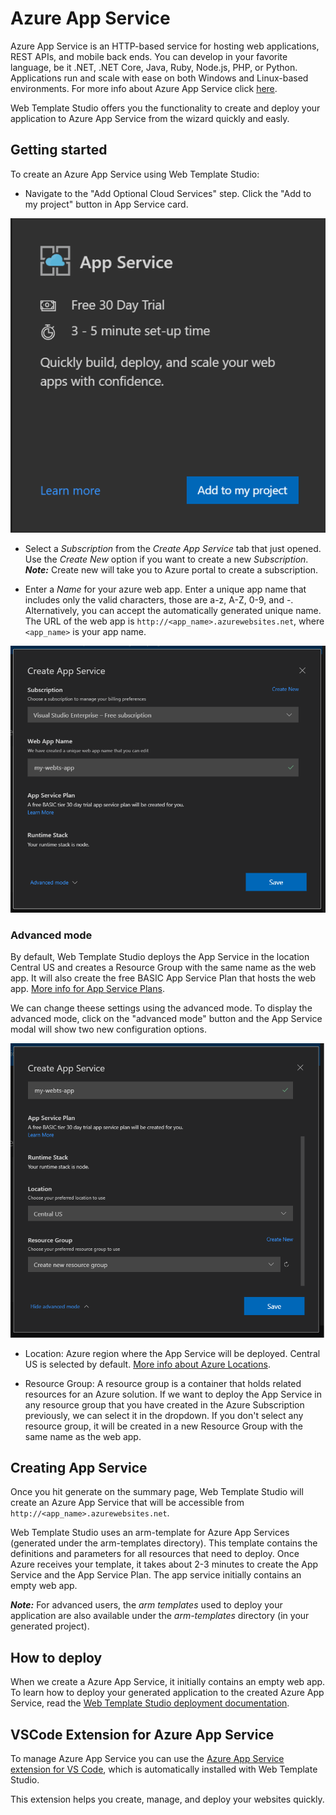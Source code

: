 # Azure App Service

Azure App Service is an HTTP-based service for hosting web applications, REST APIs, and mobile back ends. You can develop in your favorite language, be it .NET, .NET Core, Java, Ruby, Node.js, PHP, or Python. Applications run and scale with ease on both Windows and Linux-based environments. For more info about Azure App Service click [here](https://docs.microsoft.com/azure/app-service/overview).

Web Template Studio offers you the functionality to create and deploy your application to Azure App Service from the wizard quickly and easly.

## Getting started

To create an Azure App Service using Web Template Studio:

- Navigate to the "Add Optional Cloud Services" step. Click the "Add to my project" button in App Service card.

![azure-appservice-card](../../resources/azure-appservice-card.png)

- Select a _Subscription_ from the _Create App Service_ tab that just opened. Use the _Create New_
  option if you want to create a new _Subscription_. _**Note:**_ Create new will take you to Azure portal to create a subscription.

- Enter a _Name_ for your azure web app. Enter a unique app name that includes only the valid characters, those are a-z, A-Z, 0-9, and -. Alternatively, you can accept the automatically generated unique name. The URL of the web app is `http://<app_name>.azurewebsites.net`, where `<app_name>` is your app name.

![azure-appservice-card](../../resources/azure-appservice-createappservice.png)

### Advanced mode

By default, Web Template Studio deploys the App Service in the location Central US and creates a Resource Group with the same name as the web app. It will also create the free BASIC App Service Plan that hosts the web app. [More info for App Service Plans](https://azure.microsoft.com/en-us/pricing/details/app-service/plans/).

We can change theese settings using the advanced mode. To display the advanced mode, click on the "advanced mode" button and the App Service modal will show two new configuration options.

![azure-appservice-card](../../resources/azure-appservice-createappservice-advanced-mode.png)

- Location: Azure region where the App Service will be deployed. Central US is selected by default. [More info about Azure Locations](https://azure.microsoft.com/en-us/global-infrastructure/regions/).

- Resource Group: A resource group is a container that holds related resources for an Azure solution. If we want to deploy the App Service in any resource group that you have created in the Azure Subscription previously, we can select it in the dropdown. If you don't select any resource group, it will be created in a new Resource Group with the same name as the web app.

## Creating App Service
Once you hit generate on the summary page, Web Template Studio will create an Azure App Service that will be accessible from `http://<app_name>.azurewebsites.net`.

Web Template Studio uses an arm-template for Azure App Services (generated under the arm-templates directory). This template contains the definitions and parameters for all resources that need to deploy. Once Azure receives your template, it takes about 2-3 minutes to create the App Service and the App Service Plan. The app service initially contains an empty web app.

_**Note:**_ For advanced users, the _arm templates_
used to deploy your application are also available under the _arm-templates_ directory (in your generated project).

## How to deploy

When we create a Azure App Service, it initially contains an empty web app. To learn how to deploy your generated application to the created Azure App Service, read the [Web Template Studio deployment documentation](../../deployment.md).

## VSCode Extension for Azure App Service

To manage Azure App Service you can use the [Azure App Service extension for VS Code](https://marketplace.visualstudio.com/items?itemName=ms-azuretools.vscode-azureappservice), which is automatically installed with Web Template Studio.

This extension helps you create, manage, and deploy your websites quickly.

